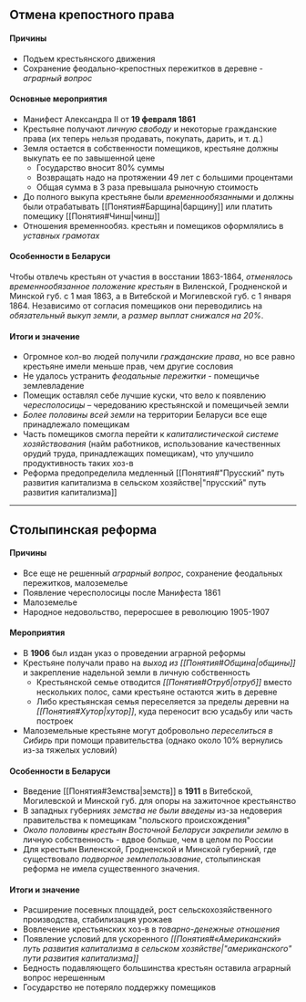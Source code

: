 ## Отмена крепостного права

#### Причины
- Подъем крестьянского движения
- Сохранение феодально-крепостных пережитков в деревне - *аграрный вопрос*

#### Основные мероприятия
- Манифест Александра II от **19 февраля 1861**
- Крестьяне получают *личную свободу* и некоторые гражданские права (их теперь нельзя продавать, покупать, дарить, и т. д.)
- Земля остается в собственности помещиков, крестьяне должны выкупать ее по завышенной цене
	- Государство вносит 80% суммы
	- Возвращать надо на протяжении 49 лет с большими процентами
	- Общая сумма в 3 раза превышала рыночную стоимость
- До полного выкупа крестьяне были *временнообязанными* и должны были отрабатывать [[Понятия#Барщина|барщину]] или платить помещику [[Понятия#Чинш|чинш]]
- Отношения временнообяз. крестьян и помещиков оформлялись в *уставных грамотах*

#### Особенности в Беларуси
Чтобы отвлечь крестьян от участия в восстании 1863-1864, *отменялось временнообязанное положение крестьян* в Виленской, Гродненской и Минской губ. с 1 мая 1863, а в Витебской и Могилевской губ. с 1 января 1864. Независимо от согласия помещиков они переводились на *обязательный выкуп земли*, а *размер выплат снижался на 20%*.

#### Итоги и значение
- Огромное кол-во людей получили *гражданские права*, но все равно крестьяне имели меньше прав, чем другие сословия
- Не удалось устранить *феодальные пережитки* - помещичье землевладение
- Помещик оставлял себе лучшие куски, что вело к появлению *чересполосицы* – чередованию крестьянской и помещичьей земли
- *Более половины всей земли* на территории Беларуси все еще принадлежало помещикам
- Часть помещиков смогла перейти к *капиталистической системе хозяйствования* (найм работников, использование качественных орудий труда, принадлежащих помещикам), что улучшило продуктивность таких хоз-в
- Реформа предопределила медленный [[Понятия#"Прусский" путь развития капитализма в сельском хозяйстве|"прусский" путь развития капитализма]]

---

## Столыпинская реформа

#### Причины
- Все еще не решенный *аграрный вопрос*, сохранение феодальных пережитков, малоземелье
- Появление чересполосицы после Манифеста 1861
- Малоземелье
- Народное недовольство, переросшее в революцию 1905-1907

#### Мероприятия
- В **1906** был издан указ о проведении аграрной реформы
- Крестьяне получали право на *выход из [[Понятия#Община|общины]]* и закрепление надельной земли в личную собственность
	- Крестьянской семье отводится *[[Понятия#Отруб|отруб]]* вместо нескольких полос, сами крестьяне остаются жить в деревне
	- Либо крестьянская семья переселяется за пределы деревни на *[[Понятия#Хутор|хутор]]*, куда переносит всю усадьбу или часть построек
- Малоземельные крестьяне могут добровольно *переселиться в Сибирь* при помощи правительства (однако около 10% вернулись из-за тяжелых условий)

#### Особенности в Беларуси
- Введение [[Понятия#Земства|земств]] в **1911** в Витебской, Могилевской и Минской губ. для опоры на зажиточное крестьянство
- В западных губерниях *земства не были введены* из-за недоверия правительства к помещикам "польского происхождения"
- *Около половины крестьян Восточной Беларуси закрепили землю* в личную собственность - вдвое больше, чем в целом по России
- Для крестьян Виленской, Гродненской и Минской губерний, где существовало *подворное землепользование*, столыпинская реформа не имела существенного значения.

#### Итоги и значение
- Расширение посевных площадей, рост сельскохозяйственного производства, стабилизация урожаев
- Вовлечение крестьянских хоз-в в *товарно-денежные отношения*
- Появление условий для ускоренного *[[Понятия#«Американский» путь развития капитализма в сельском хозяйстве|"американского" пути развития капитализма]]*
- Бедность подавляющего большинства крестьян оставила аграрный вопрос нерешенным
- Государство не потеряло поддержку помещиков